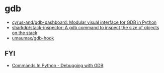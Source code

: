 # gdb

* [cyrus\-and/gdb\-dashboard: Modular visual interface for GDB in Python]( https://github.com/cyrus-and/gdb-dashboard )
* [sharkdp/stack\-inspector: A gdb command to inspect the size of objects on the stack]( https://github.com/sharkdp/stack-inspector )
* [umaumax/gdb\-hook]( https://github.com/umaumax/gdb-hook )

## FYI
* [Commands In Python \- Debugging with GDB]( https://www-zeuthen.desy.de/unix/unixguide/infohtml/gdb/Commands-In-Python.html )
